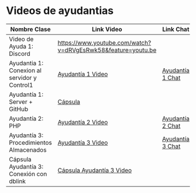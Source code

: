 # Videos de ayudantias 

| Nombre Clase | Link Video | Link Chat |
|--------------|------|------|
|Video de Ayuda 1: Discord | https://www.youtube.com/watch?v=dRVgEsRwk58&feature=youtu.be | |
|Ayudantia 1: Conexion al servidor y Control1 | [Ayudantía 1 Video](https://drive.google.com/file/d/1F3moKiABRVSUb54gTLsLNS_IcPWKrfe_/view?usp=sharing)   | [Ayudantía 1 Chat](https://drive.google.com/file/d/1Xfd6jB7ohhm3o248T9E7Ip9nZerNS0ju/view?usp=sharing) |
|Ayudantía 1: Server + GitHub | [Cápsula](https://www.youtube.com/watch?v=BSRZWwDqs9U&list=PLQp2iAe8lQvxAg7P8sXlL71H2iQK8oXMK&index=1&ab_channel=MauroS.MendozaElguera) |  |
|Ayudantía 2: PHP | [Ayudantía 2 Video](https://drive.google.com/file/d/1s3Qu_vSUc0LyBxX9rzwU4M2U5gIR5mD2/view?usp=sharing) | [Ayudantía 2 Chat](https://docs.google.com/document/d/1t8mbznD6ZqhFXQg2oa6mJusc94nTivtqMUnmcVc6z2A/edit?usp=sharing)  |
|Ayudantía 3: Procedimientos Almacenados | [Ayudantía 3 Video](https://drive.google.com/file/d/1s2OUoetIob6ZO4h_NdubKUXNppv5Akcp/view?usp=sharing) | [Ayudantía 3 Chat](https://drive.google.com/file/d/1riB9DEyVsdGzZnIx_AKsvWp2s8l3VBAE/view?usp=sharing)  |
|Cápsula Ayudantía 3: Conexión con dblink| [Cápsula Ayudantía 3 Video](https://youtu.be/wAWUp7zLFz4)|



